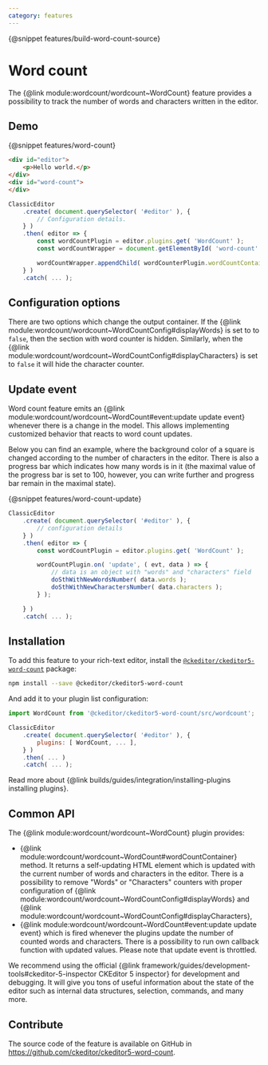 ```yaml
---
category: features
---
```


{@snippet features/build-word-count-source}

# Word count

The {@link module:wordcount/wordcount~WordCount} feature provides a possibility to track the number of words and characters written in the editor.

## Demo

{@snippet features/word-count}

```html
<div id="editor">
	<p>Hello world.</p>
</div>
<div id="word-count">
</div>
```

```js
ClassicEditor
	.create( document.querySelector( '#editor' ), {
		// Configuration details.
	} )
	.then( editor => {
		const wordCountPlugin = editor.plugins.get( 'WordCount' );
		const wordCountWrapper = document.getElementById( 'word-count' );

		wordCountWrapper.appendChild( wordCounterPlugin.wordCountContainer );
	} )
	.catch( ... );
```

## Configuration options

There are two options which change the output container. If the {@link module:wordcount/wordcount~WordCountConfig#displayWords} is set to to `false`, then the section with word counter is hidden. Similarly, when the {@link module:wordcount/wordcount~WordCountConfig#displayCharacters} is set to `false` it will hide the character counter.

## Update event

Word count feature emits an {@link module:wordcount/wordcount~WordCount#event:update update event} whenever there is a change in the model. This allows implementing customized behavior that reacts to word count updates.

Below you can find an example, where the background color of a square is changed according to the number of characters in the editor. There is also a progress bar which indicates how many words is in it (the maximal value of the progress bar is set to 100, however, you can write further and progress bar remain in the maximal state).

{@snippet features/word-count-update}

```js
ClassicEditor
	.create( document.querySelector( '#editor' ), {
		// configuration details
	} )
	.then( editor => {
		const wordCountPlugin = editor.plugins.get( 'WordCount' );

		wordCountPlugin.on( 'update', ( evt, data ) => {
			// data is an object with "words" and "characters" field
			doSthWithNewWordsNumber( data.words );
			doSthWithNewCharactersNumber( data.characters );
		} );

	} )
	.catch( ... );
```

## Installation

To add this feature to your rich-text editor, install the [`@ckeditor/ckeditor5-word-count`](https://www.npmjs.com/package/@ckeditor/ckeditor5-word-count) package:

```bash
npm install --save @ckeditor/ckeditor5-word-count
```

And add it to your plugin list configuration:

```js
import WordCount from '@ckeditor/ckeditor5-word-count/src/wordcount';

ClassicEditor
	.create( document.querySelector( '#editor' ), {
		plugins: [ WordCount, ... ],
	} )
	.then( ... )
	.catch( ... );
```

<info-box info>
	Read more about {@link builds/guides/integration/installing-plugins installing plugins}.
</info-box>

## Common API

The {@link module:wordcount/wordcount~WordCount} plugin provides:
  * {@link module:wordcount/wordcount~WordCount#wordCountContainer} method. It returns a self-updating HTML element which is updated with the current number of words and characters in the editor. There is a possibility to remove "Words" or "Characters" counters with proper configuration of {@link module:wordcount/wordcount~WordCountConfig#displayWords} and {@link module:wordcount/wordcount~WordCountConfig#displayCharacters},
  * {@link module:wordcount/wordcount~WordCount#event:update update event} which is fired whenever the plugins update the number of counted words and characters. There is a possibility to run own callback function with updated values. Please note that update event is throttled.

<info-box>
	We recommend using the official {@link framework/guides/development-tools#ckeditor-5-inspector CKEditor 5 inspector} for development and debugging. It will give you tons of useful information about the state of the editor such as internal data structures, selection, commands, and many more.
</info-box>

## Contribute

The source code of the feature is available on GitHub in https://github.com/ckeditor/ckeditor5-word-count.
